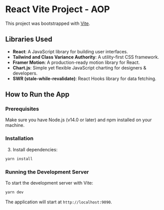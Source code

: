 # React Vite Project - AOP

This project was bootstrapped with [Vite](https://vitejs.dev/).

## Libraries Used

- **React**: A JavaScript library for building user interfaces.
- **Tailwind and Class Variance Authority**: A utility-first CSS framework.
- **Framer Motion**: A production-ready motion library for React.
- **Chart.js**: Simple yet flexible JavaScript charting for designers & developers.
- **SWR (stale-while-revalidate)**: React Hooks library for data fetching.

## How to Run the App

### Prerequisites

Make sure you have Node.js (v14.0 or later) and npm installed on your machine.

### Installation

3. Install dependencies:

```bash
yarn install
```

### Running the Development Server

To start the development server with Vite:

```bash
yarn dev
```

The application will start at `http://localhost:9090`.
